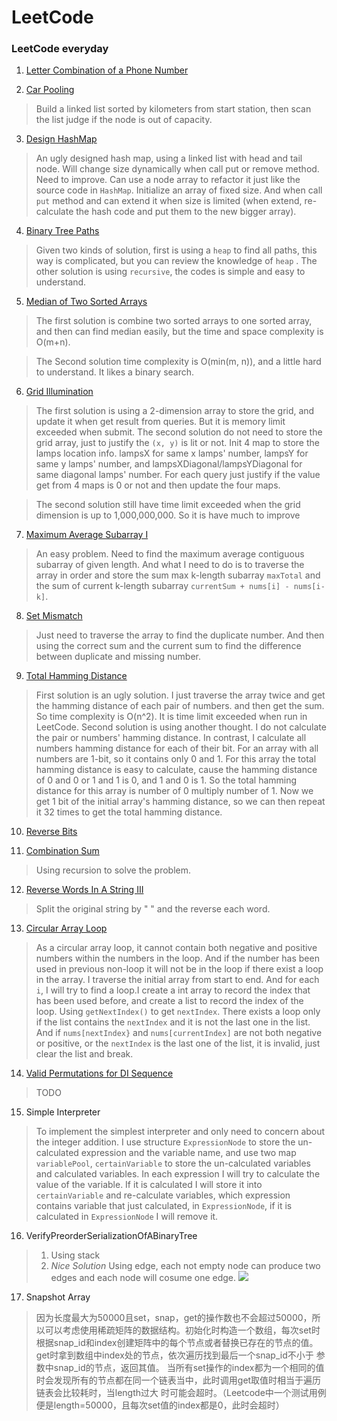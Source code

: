 # LeetCode

### LeetCode everyday

1. [Letter Combination of a Phone Number](https://leetcode.com/problems/letter-combinations-of-a-phone-number/)

2. [Car Pooling](https://leetcode.com/problems/car-pooling/)
 > Build a linked list sorted by kilometers from start station, then scan the list judge if the node is out of capacity.
 
3. [Design HashMap](https://leetcode.com/problems/design-hashmap/)
 > An ugly designed hash map, using a linked list with head and tail node. Will change size dynamically when call put
   or remove method. Need to improve. Can use a node array to refactor it just like the source code in `HashMap`. Initialize
   an array of fixed size. And when call `put` method and can extend it when size is limited (when extend, re-calculate the
   hash code and put them to the new bigger array).
   
4. [Binary Tree Paths](https://leetcode.com/problems/binary-tree-paths/)
 > Given two kinds of solution, first is using a `heap` to find all paths, this way is complicated, but you can review the 
   knowledge of `heap` . The other solution is using `recursive`, the codes is simple and easy to understand.

5. [Median of Two Sorted Arrays](https://leetcode.com/problems/median-of-two-sorted-arrays/)
 > The first solution is combine two sorted arrays to one sorted array, and then can find median easily, but the time and 
   space complexity is O(m+n).
    
 > The Second solution time complexity is O(min(m, n)), and a little hard to understand. It likes a binary search. 

6. [Grid Illumination](https://leetcode.com/problems/grid-illumination/)
 > The first solution is using a 2-dimension array to store the grid, and update it when get result from queries. But it
   is memory limit exceeded when submit.
 > The second solution do not need to store the grid array, just to justify the `(x, y)` is lit or not. Init 4 map to store
   the lamps location info. lampsX for same x lamps' number, lampsY for same y lamps' number, and lampsXDiagonal/lampsYDiagonal for same 
   diagonal lamps' number. For each query just justify if the value get from 4 maps is 0 or not and then update the four maps.

 > The second solution still have time limit exceeded when the grid dimension is up to 1,000,000,000. So it is have much
   to improve

7. [Maximum Average Subarray I](https://leetcode.com/problems/maximum-average-subarray-i/)
 > An easy problem. Need to find the maximum average contiguous subarray of given length. And what I need to do is to traverse
   the array in order and store the sum max k-length subarray `maxTotal` and the sum of current k-length subarray 
   `currentSum + nums[i] - nums[i-k]`.

8. [Set Mismatch](https://leetcode.com/problems/set-mismatch/)
 > Just need to traverse the array to find the duplicate number. And then using the correct sum and the current sum to find
   the difference between duplicate and missing number.

9. [Total Hamming Distance](https://leetcode.com/problems/total-hamming-distance/)
 > First solution is an ugly solution. I just traverse the array twice and get the hamming distance of each pair of numbers.
 > and then get the sum. So time complexity is O(n^2). It is time limit exceeded when run in LeetCode.
 > Second solution is using another thought. I do not calculate the pair or numbers' hamming distance. In contrast, I calculate
 > all numbers hamming distance for each of their bit. For an array with all numbers are 1-bit, so it contains only 0 and 1.
 > For this array the total hamming distance is easy to calculate, cause the hamming distance of 0 and 0 or 1 and 1 is 0, 
 > and 1 and 0 is 1. So the total hamming distance for this array is number of 0 multiply number of 1. Now we get 1 bit of
 > the initial array's hamming distance, so we can then repeat it 32 times to get the total hamming distance.

10. [Reverse Bits](https://leetcode.com/problems/reverse-bits/)

11. [Combination Sum](https://leetcode.com/problems/combination-sum/)
 > Using recursion to solve the problem.

12. [Reverse Words In A String III](https://leetcode.com/problems/reverse-words-in-a-string-iii/)
 > Split the original string by " " and the reverse each word.

13. [Circular Array Loop](https://leetcode.com/problems/circular-array-loop/)
 > As a circular array loop, it cannot contain both negative and positive numbers within the numbers in the loop. And if
 > the number has been used in previous non-loop it will not be in the loop if there exist a loop in the array. I traverse
 > the initial array from start to end. And for each `i`, I will try to find a loop.I create a int array to record the 
 > index that has been used before, and create a list to record the index of the loop. Using `getNextIndex()` to get 
 > `nextIndex`. There exists a loop only if the list contains the `nextIndex` and it is not the last one in the list. And
 > if `nums[nextIndex}` and `nums[currentIndex]` are not both negative or positive, or the `nextIndex` is the last one of
 > the list, it is invalid, just clear the list and break. 

14. [Valid Permutations for DI Sequence](https://leetcode.com/problems/valid-permutations-for-di-sequence/)
 > TODO

15. Simple Interpreter
 > To implement the simplest interpreter and only need to concern about the integer addition. I use structure 
 > `ExpressionNode` to store the un-calculated expression and the variable name, and use two map `variablePool`, 
 > `certainVariable` to store the un-calculated variables and calculated variables. In each expression I will try to 
 > calculate the value of the variable. If it is calculated I will store it into `certainVariable` and re-calculate
 > variables, which expression contains variable that just calculated, in `ExpressionNode`, if it is calculated in 
 > `ExpressionNode` I will remove it.

16. VerifyPreorderSerializationOfABinaryTree
  > 1. Using stack 
  > 2. *Nice Solution* Using edge, each not empty node can produce two edges and each node will cosume one edge.
  ![](https://tva1.sinaimg.cn/large/006tNbRwgy1gaql8d80p4j30wm0gc76f.jpg)

17. Snapshot Array
  > 因为长度最大为50000且set，snap，get的操作数也不会超过50000，所以可以考虑使用稀疏矩阵的数据结构。初始化时构造一个数组，每次set时
  > 根据snap_id和index创建矩阵中的每个节点或者替换已存在的节点的值。get时拿到数组中index处的节点，依次遍历找到最后一个snap_id不小于
  > 参数中snap_id的节点，返回其值。
  > 当所有set操作的index都为一个相同的值时会发现所有的节点都在同一个链表当中，此时调用get取值时相当于遍历链表会比较耗时，当length过大
  > 时可能会超时。（Leetcode中一个测试用例便是length=50000，且每次set值的index都是0，此时会超时）

